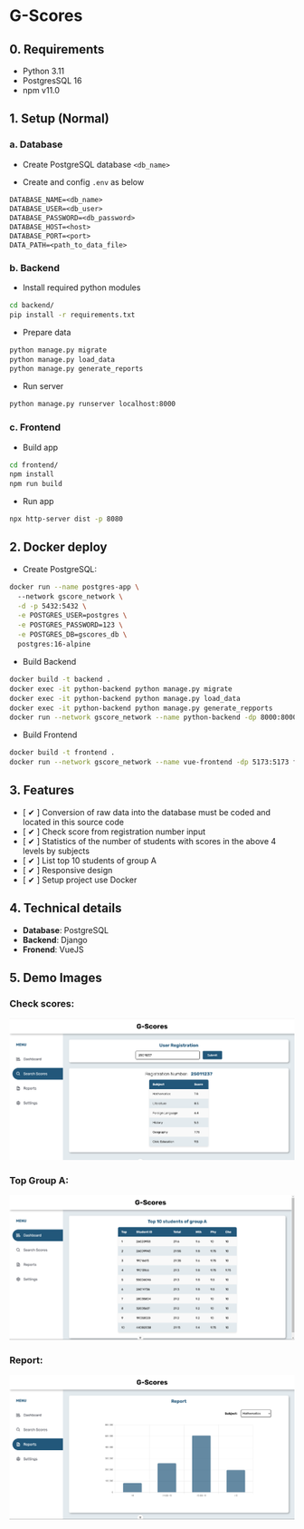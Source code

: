 # G-Scores

## 0. Requirements

- Python 3.11
- PostgresSQL 16
- npm v11.0

## 1. Setup (Normal)

### a. Database

- Create PostgreSQL database `<db_name>`

- Create and config `.env` as below

```env
DATABASE_NAME=<db_name>
DATABASE_USER=<db_user>
DATABASE_PASSWORD=<db_password>
DATABASE_HOST=<host>
DATABASE_PORT=<port>
DATA_PATH=<path_to_data_file>
```

### b. Backend

- Install required python modules
```bash
cd backend/
pip install -r requirements.txt
```
- Prepare data
```bash
python manage.py migrate
python manage.py load_data
python manage.py generate_reports
```
- Run server
```bash
python manage.py runserver localhost:8000
```

### c. Frontend
- Build app
```bash
cd frontend/
npm install
npm run build
```
- Run app
```bash
npx http-server dist -p 8080
```

## 2. Docker deploy 
- Create PostgreSQL:
```bash
docker run --name postgres-app \                              
  --network gscore_network \
  -d -p 5432:5432 \
  -e POSTGRES_USER=postgres \
  -e POSTGRES_PASSWORD=123 \
  -e POSTGRES_DB=gscores_db \
  postgres:16-alpine
```
- Build Backend
```bash
docker build -t backend .  
docker exec -it python-backend python manage.py migrate 
docker exec -it python-backend python manage.py load_data 
docker exec -it python-backend python manage.py generate_repports
docker run --network gscore_network --name python-backend -dp 8000:8000 backend
```
- Build Frontend
```bash
docker build -t frontend .  
docker run --network gscore_network --name vue-frontend -dp 5173:5173 frontend
```

## 3. Features
- [ ✔ ] Conversion of raw data into the database must be coded and located in this source code 
- [ ✔ ] Check score from registration number input  
- [ ✔ ] Statistics of the number of students with scores in the above 4 levels by subjects
- [ ✔ ] List top 10 students of group A
- [ ✔ ] Responsive design
- [ ✔ ] Setup project use Docker


## 4. Technical details
- **Database**: PostgreSQL
- **Backend**: Django
- **Fronend**: VueJS

## 5. Demo Images
### Check scores:
![Check scores](./check-score.png)
### Top Group A:
![Top Group A](./top-a00.png)
### Report:
![Report](./report.png)

